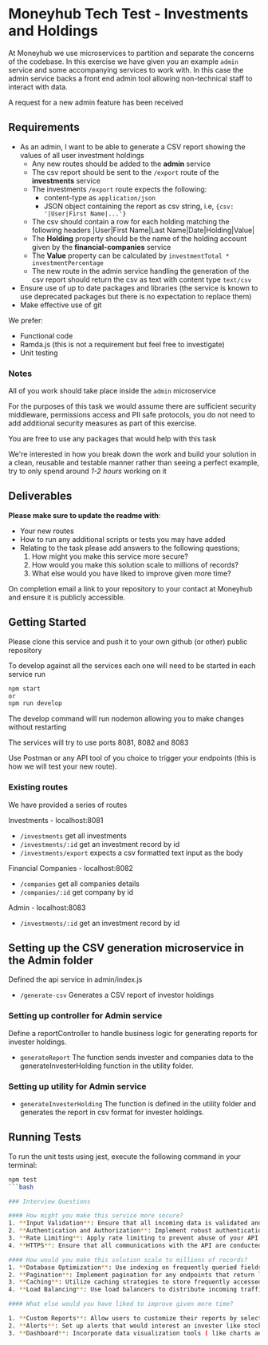 # Moneyhub Tech Test - Investments and Holdings

At Moneyhub we use microservices to partition and separate the concerns of the codebase. In this exercise we have given you an example `admin` service and some accompanying services to work with. In this case the admin service backs a front end admin tool allowing non-technical staff to interact with data.

A request for a new admin feature has been received

## Requirements

- As an admin, I want to be able to generate a CSV report showing the values of all user investment holdings
    - Any new routes should be added to the **admin** service
    - The csv report should be sent to the `/export` route of the **investments** service
    - The investments `/export` route expects the following:
        - content-type as `application/json`
        - JSON object containing the report as csv string, i.e, `{csv: '|User|First Name|...'}`
    - The csv should contain a row for each holding matching the following headers
    |User|First Name|Last Name|Date|Holding|Value|
    - The **Holding** property should be the name of the holding account given by the **financial-companies** service
    - The **Value** property can be calculated by `investmentTotal * investmentPercentage`
    - The new route in the admin service handling the generation of the csv report should return the csv as text with content type `text/csv`
- Ensure use of up to date packages and libraries (the service is known to use deprecated packages but there is no expectation to replace them)
- Make effective use of git

We prefer:
- Functional code
- Ramda.js (this is not a requirement but feel free to investigate)
- Unit testing

### Notes
All of you work should take place inside the `admin` microservice

For the purposes of this task we would assume there are sufficient security middleware, permissions access and PII safe protocols, you do not need to add additional security measures as part of this exercise.

You are free to use any packages that would help with this task

We're interested in how you break down the work and build your solution in a clean, reusable and testable manner rather than seeing a perfect example, try to only spend around *1-2 hours* working on it

## Deliverables
**Please make sure to update the readme with**:

- Your new routes
- How to run any additional scripts or tests you may have added
- Relating to the task please add answers to the following questions;
    1. How might you make this service more secure?
    2. How would you make this solution scale to millions of records?
    3. What else would you have liked to improve given more time?


On completion email a link to your repository to your contact at Moneyhub and ensure it is publicly accessible.

## Getting Started

Please clone this service and push it to your own github (or other) public repository

To develop against all the services each one will need to be started in each service run

```bash
npm start
or
npm run develop
```

The develop command will run nodemon allowing you to make changes without restarting

The services will try to use ports 8081, 8082 and 8083

Use Postman or any API tool of you choice to trigger your endpoints (this is how we will test your new route).

### Existing routes
We have provided a series of routes

Investments - localhost:8081
- `/investments` get all investments
- `/investments/:id` get an investment record by id
- `/investments/export` expects a csv formatted text input as the body

Financial Companies - localhost:8082
- `/companies` get all companies details
- `/companies/:id` get company by id

Admin - localhost:8083
- `/investments/:id` get an investment record by id


## Setting up the CSV generation microservice in the Admin folder

Defined the api service in admin/index.js

- `/generate-csv` Generates a CSV report of investor holdings

### Setting up controller for Admin service

Define a reportController to handle business logic for generating reports for invester holdings.

- `generateReport` The function sends invester and companies data to the generateInvesterHolding function in the utility folder.

### Setting up utility for Admin service

- `generateInvesterHolding` The function is defined in the utility folder and generates the report in csv format for invester holdings.



## Running Tests

To run the unit tests using jest, execute the following command in your terminal:

```bash
npm test
```bash

### Interview Questions

#### How might you make this service more secure?
1. **Input Validation**: Ensure that all incoming data is validated and sanitized to prevent attacks.
2. **Authentication and Authorization**: Implement robust authentication ( e.g., JWT tokens ) and authorization mechanisms to control access to the API endpoints.
3. **Rate Limiting**: Apply rate limiting to prevent abuse of your API.
4. **HTTPS**: Ensure that all communications with the API are conducted over HTTPS to encrypt data in transit.

#### How would you make this solution scale to millions of records?
1. **Database Optimization**: Use indexing on frequently queried fields in your database to speed up read operations.
2. **Pagination**: Implement pagination for any endpoints that return lists of records to avoid loading too much data at once.
3. **Caching**: Utilize caching strategies to store frequently accessed data and reduce database load.
4. **Load Balancing**: Use load balancers to distribute incoming traffic across multiple instances of your application.

#### What else would you have liked to improve given more time?

1. **Custom Reports**: Allow users to customize their reports by selecting specific metrics or time periods they are interested in.
2. **Alerts**: Set up alerts that would interest an invester like stock alerts, investment thresholds.
3. **Dashboard**: Incorporate data visualization tools ( like charts and graphs ) to help users quickly understand trends and make data-driven decisions.

